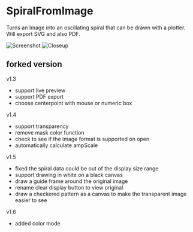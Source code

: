 # SpiralFromImage

Turns an Image into an oscillating spiral that can be drawn with a plotter.
Will export SVG and also PDF.

![Screenshot](https://farm2.staticflickr.com/1466/24176725485_3b9ba61bb1_z.jpg "SpiralFromImage Screenshot")
![Closeup](https://farm2.staticflickr.com/1514/23881095560_33048a514c.jpg "SpiralFromImage Closeup")

## forked version

v1.3

- support live preview
- support PDF export
- choose centerpoint with mouse or numeric box

v1.4

- support transparency
- remove mask color function
- check to see if the image format is supported on open
- automatically calculate ampScale

v1.5

- fixed the spiral data could be out of the display size range
- support drawing in white on a black canvas
- draw a guide frame around the original image
- rename clear display button to view original
- draw a checkered pattern as a canvas to make the transparent image easier to see

v1.6

- added color mode
